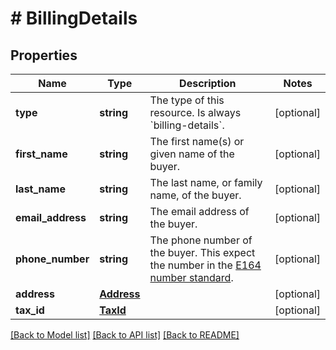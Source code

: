 # # BillingDetails

## Properties

Name | Type | Description | Notes
------------ | ------------- | ------------- | -------------
**type** | **string** | The type of this resource. Is always &#x60;billing-details&#x60;. | [optional]
**first_name** | **string** | The first name(s) or given name of the buyer. | [optional]
**last_name** | **string** | The last name, or family name, of the buyer. | [optional]
**email_address** | **string** | The email address of the buyer. | [optional]
**phone_number** | **string** | The phone number of the buyer. This expect the number in the [E164 number standard](https://www.twilio.com/docs/glossary/what-e164). | [optional]
**address** | [**Address**](Address.md) |  | [optional]
**tax_id** | [**TaxId**](TaxId.md) |  | [optional]

[[Back to Model list]](../../README.md#models) [[Back to API list]](../../README.md#endpoints) [[Back to README]](../../README.md)
